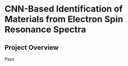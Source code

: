 # CNN-Based Identification of Materials from Electron Spin Resonance Spectra

## Project Overview 
<p>Pass</p>
